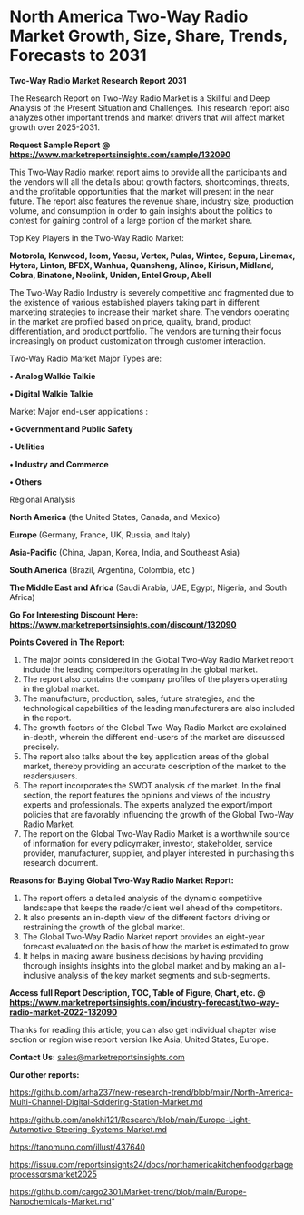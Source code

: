 # North America Two-Way Radio Market Growth, Size, Share, Trends, Forecasts to 2031

<strong>Two-Way Radio Market Research Report 2031</strong>

The Research Report on Two-Way Radio Market is a Skillful and Deep Analysis of the Present Situation and Challenges. This research report also analyzes other important trends and market drivers that will affect market growth over 2025-2031.

<strong>Request Sample Report @ <a href=https://www.marketreportsinsights.com/sample/132090>https://www.marketreportsinsights.com/sample/132090</a></strong>

This Two-Way Radio market report aims to provide all the participants and the vendors will all the details about growth factors, shortcomings, threats, and the profitable opportunities that the market will present in the near future. The report also features the revenue share, industry size, production volume, and consumption in order to gain insights about the politics to contest for gaining control of a large portion of the market share.

Top Key Players in the Two-Way Radio Market:

<strong>Motorola, Kenwood, Icom, Yaesu, Vertex, Pulas, Wintec, Sepura, Linemax, Hytera, Linton, BFDX, Wanhua, Quansheng, Alinco, Kirisun, Midland, Cobra, Binatone, Neolink, Uniden, Entel Group, Abell</strong>

The Two-Way Radio Industry is severely competitive and fragmented due to the existence of various established players taking part in different marketing strategies to increase their market share. The vendors operating in the market are profiled based on price, quality, brand, product differentiation, and product portfolio. The vendors are turning their focus increasingly on product customization through customer interaction.

Two-Way Radio Market Major Types are:

<strong>• Analog Walkie Talkie

• Digital Walkie Talkie</strong>

Market Major end-user applications :

<strong>• Government and Public Safety

• Utilities

• Industry and Commerce

• Others</strong>

Regional Analysis

</u><strong><b>North America</b></strong> (the United States, Canada, and Mexico)

<strong><b>Europe </b></strong>(Germany, France, UK, Russia, and Italy)

<strong><b>Asia-Pacific</b></strong> (China, Japan, Korea, India, and Southeast Asia)

<strong><b>South America</b></strong> (Brazil, Argentina, Colombia, etc.)

<strong><b>The Middle East and Africa</b></strong> (Saudi Arabia, UAE, Egypt, Nigeria, and South Africa)

<strong>Go For Interesting Discount Here: <a href=https://www.marketreportsinsights.com/discount/132090>https://www.marketreportsinsights.com/discount/132090</a></strong>

<strong>Points Covered in The Report:</strong>
<ol>
  <li>The major points considered in the Global Two-Way Radio Market report include the leading competitors operating in the global market.</li>
  <li>The report also contains the company profiles of the players operating in the global market.</li>
  <li>The manufacture, production, sales, future strategies, and the technological capabilities of the leading manufacturers are also included in the report.</li>
  <li>The growth factors of the Global Two-Way Radio Market are explained in-depth, wherein the different end-users of the market are discussed precisely.</li>
  <li>The report also talks about the key application areas of the global market, thereby providing an accurate description of the market to the readers/users.</li>
  <li>The report incorporates the SWOT analysis of the market. In the final section, the report features the opinions and views of the industry experts and professionals. The experts analyzed the export/import policies that are favorably influencing the growth of the Global Two-Way Radio Market.</li>
  <li>The report on the Global Two-Way Radio Market is a worthwhile source of information for every policymaker, investor, stakeholder, service provider, manufacturer, supplier, and player interested in purchasing this research document.</li>
</ol>
<strong>Reasons for Buying Global Two-Way Radio Market Report:</strong>

<ol>
  <li>The report offers a detailed analysis of the dynamic competitive landscape that keeps the reader/client well ahead of the competitors.</li>
  <li>It also presents an in-depth view of the different factors driving or restraining the growth of the global market.</li>
  <li>The Global Two-Way Radio Market report provides an eight-year forecast evaluated on the basis of how the market is estimated to grow.</li>
  <li>It helps in making aware business decisions by having providing thorough insights insights into the global market and by making an all-inclusive analysis of the key market segments and sub-segments.</li>
</ol>
<strong>Access full Report Description, TOC, Table of Figure, Chart, etc. @ <a href=https://www.marketreportsinsights.com/industry-forecast/two-way-radio-market-2022-132090>https://www.marketreportsinsights.com/industry-forecast/two-way-radio-market-2022-132090</a></strong>


Thanks for reading this article; you can also get individual chapter wise section or region wise report version like Asia, United States, Europe.

<strong>Contact Us:</strong>
sales@marketreportsinsights.com

<strong>Our other reports:</strong>

<a href=https://github.com/arha237/new-research-trend/blob/main/North-America-Multi-Channel-Digital-Soldering-Station-Market.md>https://github.com/arha237/new-research-trend/blob/main/North-America-Multi-Channel-Digital-Soldering-Station-Market.md</a>

<a href=https://github.com/anokhi121/Research/blob/main/Europe-Light-Automotive-Steering-Systems-Market.md>https://github.com/anokhi121/Research/blob/main/Europe-Light-Automotive-Steering-Systems-Market.md</a>

<a href=https://tanomuno.com/illust/437640>https://tanomuno.com/illust/437640</a>

<a href=https://issuu.com/reportsinsights24/docs/northamericakitchenfoodgarbageprocessorsmarket2025>https://issuu.com/reportsinsights24/docs/northamericakitchenfoodgarbageprocessorsmarket2025</a>

<a href=https://github.com/cargo2301/Market-trend/blob/main/Europe-Nanochemicals-Market.md>https://github.com/cargo2301/Market-trend/blob/main/Europe-Nanochemicals-Market.md</a>"
